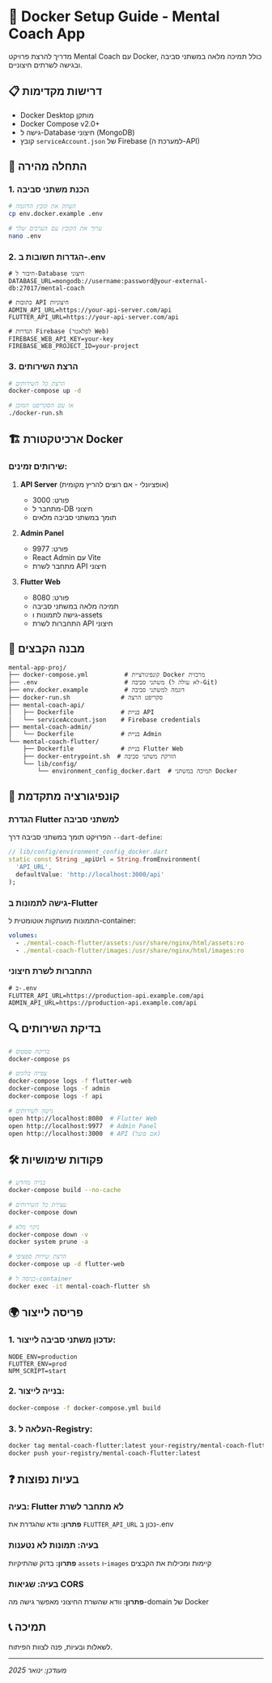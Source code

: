 # 🐳 Docker Setup Guide - Mental Coach App

מדריך להרצת פרויקט Mental Coach עם Docker, כולל תמיכה מלאה במשתני סביבה ובגישה לשרתים חיצוניים.

## 📋 דרישות מקדימות

- Docker Desktop מותקן
- Docker Compose v2.0+
- גישה ל-Database חיצוני (MongoDB)
- קובץ `serviceAccount.json` של Firebase (למערכת ה-API)

## 🚀 התחלה מהירה

### 1. הכנת משתני סביבה

```bash
# העתק את קובץ הדוגמה
cp env.docker.example .env

# ערוך את הקובץ עם הערכים שלך
nano .env
```

### 2. הגדרות חשובות ב-.env

```env
# חיבור ל-Database חיצוני
DATABASE_URL=mongodb://username:password@your-external-db:27017/mental-coach

# כתובות API חיצוניות
ADMIN_API_URL=https://your-api-server.com/api
FLUTTER_API_URL=https://your-api-server.com/api

# הגדרות Firebase (לפלאטר Web)
FIREBASE_WEB_API_KEY=your-key
FIREBASE_WEB_PROJECT_ID=your-project
```

### 3. הרצת השירותים

```bash
# הרצת כל השירותים
docker-compose up -d

# או עם הסקריפט המוכן
./docker-run.sh
```

## 🏗️ ארכיטקטורת Docker

### שירותים זמינים:

1. **API Server** (אופציונלי - אם רוצים להריץ מקומית)
   - פורט: 3000
   - מתחבר ל-DB חיצוני
   - תומך במשתני סביבה מלאים

2. **Admin Panel** 
   - פורט: 9977
   - React Admin עם Vite
   - מתחבר לשרת API חיצוני

3. **Flutter Web**
   - פורט: 8080
   - תמיכה מלאה במשתני סביבה
   - גישה לתמונות ו-assets
   - התחברות לשרת API חיצוני

## 📁 מבנה הקבצים

```
mental-app-proj/
├── docker-compose.yml          # קונפיגורציית Docker מרכזית
├── .env                        # משתני סביבה (לא עולה ל-Git)
├── env.docker.example          # דוגמה למשתני סביבה
├── docker-run.sh              # סקריפט הרצה
├── mental-coach-api/
│   ├── Dockerfile             # בניית API
│   └── serviceAccount.json    # Firebase credentials
├── mental-coach-admin/
│   └── Dockerfile             # בניית Admin
└── mental-coach-flutter/
    ├── Dockerfile             # בניית Flutter Web
    ├── docker-entrypoint.sh  # הזרקת משתני סביבה
    └── lib/config/
        └── environment_config_docker.dart  # תמיכה במשתני Docker
```

## 🔧 קונפיגורציה מתקדמת

### הגדרת Flutter למשתני סביבה

הפרויקט תומך במשתני סביבה דרך `--dart-define`:

```dart
// lib/config/environment_config_docker.dart
static const String _apiUrl = String.fromEnvironment(
  'API_URL',
  defaultValue: 'http://localhost:3000/api'
);
```

### גישה לתמונות ב-Flutter

התמונות מועתקות אוטומטית ל-container:

```yaml
volumes:
  - ./mental-coach-flutter/assets:/usr/share/nginx/html/assets:ro
  - ./mental-coach-flutter/images:/usr/share/nginx/html/images:ro
```

### התחברות לשרת חיצוני

```env
# ב-.env
FLUTTER_API_URL=https://production-api.example.com/api
ADMIN_API_URL=https://production-api.example.com/api
```

## 🔍 בדיקת השירותים

```bash
# בדיקת סטטוס
docker-compose ps

# צפייה בלוגים
docker-compose logs -f flutter-web
docker-compose logs -f admin
docker-compose logs -f api

# גישה לשירותים
open http://localhost:8080  # Flutter Web
open http://localhost:9977  # Admin Panel
open http://localhost:3000  # API (אם פועל)
```

## 🛠️ פקודות שימושיות

```bash
# בנייה מחדש
docker-compose build --no-cache

# עצירת כל השירותים
docker-compose down

# ניקוי מלא
docker-compose down -v
docker system prune -a

# הרצת שירות ספציפי
docker-compose up -d flutter-web

# כניסה ל-container
docker exec -it mental-coach-flutter sh
```

## 🌍 פריסה לייצור

### 1. עדכון משתני סביבה לייצור:

```env
NODE_ENV=production
FLUTTER_ENV=prod
NPM_SCRIPT=start
```

### 2. בנייה לייצור:

```bash
docker-compose -f docker-compose.yml build
```

### 3. העלאה ל-Registry:

```bash
docker tag mental-coach-flutter:latest your-registry/mental-coach-flutter:latest
docker push your-registry/mental-coach-flutter:latest
```

## ❓ בעיות נפוצות

### בעיה: Flutter לא מתחבר לשרת
**פתרון:** וודא שהגדרת את `FLUTTER_API_URL` נכון ב-.env

### בעיה: תמונות לא נטענות
**פתרון:** בדוק שהתיקיות `assets` ו-`images` קיימות ומכילות את הקבצים

### בעיה: שגיאות CORS
**פתרון:** וודא שהשרת החיצוני מאפשר גישה מה-domain של Docker

## 📞 תמיכה

לשאלות ובעיות, פנה לצוות הפיתוח.

---
*מעודכן: ינואר 2025*